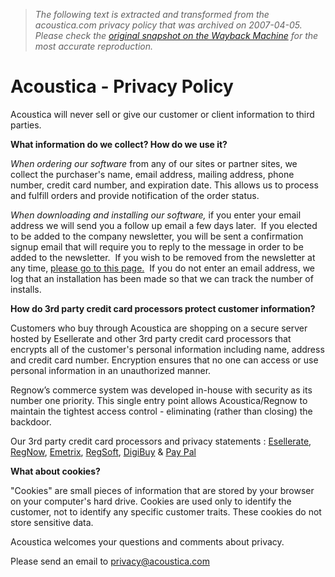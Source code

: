 > *The following text is extracted and transformed from the acoustica.com privacy policy that was archived on 2007-04-05. Please check the [original snapshot on the Wayback Machine](https://web.archive.org/web/20070405020058id_/http%3A//www.acoustica.com/company/privacy.htm) for the most accurate reproduction.*

# Acoustica - Privacy Policy

Acoustica will never sell or give our customer or client information to third parties. 

**What information do we collect? How do we use it?**

_When ordering our software_ from any of our sites or partner sites, we collect the purchaser's name, email address, mailing address, phone number, credit card number, and expiration date. This allows us to process and fulfill orders and provide notification of the order status.  

_When downloading and installing our software,_ if you enter your email address we will send you a follow up email a few days later.  If you elected to be added to the company newsletter, you will be sent a confirmation signup email that will require you to reply to the message in order to be added to the newsletter.  If you wish to be removed from the newsletter at any time, [please go to this page.](https://web.archive.org/web/20070405020058id_/http%3A//www.acoustica.com/newsletter/unsubscribe.htm)  If you do not enter an email address, we log that an installation has been made so that we can track the number of installs.

**How do 3rd party credit card processors protect customer information?**

Customers who buy through Acoustica are shopping on a secure server hosted by Esellerate and other 3rd party credit card processors that encrypts all of the customer's personal information including name, address and credit card number. Encryption ensures that no one can access or use personal information in an unauthorized manner. 

Regnow’s commerce system was developed in-house with security as its number one priority. This single entry point allows Acoustica/Regnow to maintain the tightest access control - eliminating (rather than closing) the backdoor. 

Our 3rd party credit card processors and privacy statements : [Esellerate](http://www.esellerate.net/privacy.asp), [RegNow](http://www.regnow.com/privacy.html), [Emetrix](http://www.emetrix.com/company/privacy.asp), [RegSoft](http://regsoft.com/privacy%20statement.shtml), [DigiBuy](http://www.digibuy.com/cgi-bin/privacy.html) & [Pay Pal](http://www.paypal.com/cgi-bin/webscr?cmd=p/gen/privacy-outside)

**What about cookies?**

"Cookies" are small pieces of information that are stored by your browser on your computer's hard drive. Cookies are used only to identify the customer, not to identify any specific customer traits. These cookies do not store sensitive data. 

Acoustica welcomes your questions and comments about privacy. 

Please send an email to [privacy@acoustica.com](mailto:privacy@acoustica.com)
